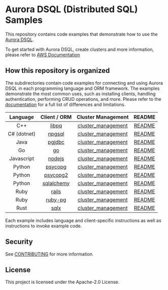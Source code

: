 # Aurora DSQL (Distributed SQL) Samples

This repository contains code examples that demonstrate how to use the [Aurora DSQL](https://aws.amazon.com/rds/aurora/dsql/).

To get started with Aurora DSQL, create clusters and more information, please refer to [AWS Documentation](https://docs.aws.amazon.com/aurora-dsql/latest/userguide/getting-started.html)

## How this repository is organized

The subdirectories contain code examples for connecting and using Aurora DSQL in each programming language and ORM framework. The examples demonstrate the most common uses, such as installing clients, handling authentication, performing CRUD operations, and more. Please refer to the [documentation](https://docs.aws.amazon.com/aurora-dsql/latest/userguide/known-issues.html) for a full list of differences and limitations.

|  Language   |          Client / ORM           |                 Cluster Management                  |                README                 |
| :---------: | :-----------------------------: | :-------------------------------------------------: | :-----------------------------------: |
|     C++     |       [libpq](cpp/libpq)        |    [cluster_management](cpp/cluster_management)     |     [README](cpp/libpq/README.md)     |
| C# (dotnet) |     [npgsql](dotnet/npgsql)     |   [cluster_management](dotnet/cluster_management)   |   [README](dotnet/npgsql/README.md)   |
|    Java     |      [pgjdbc](java/pgjdbc)      |    [cluster_management](java/cluster_management)    |    [README](java/pgjdbc/README.md)    |
|     Go      |          [go](go/pgx/)          |              [cluster_management](TBD)              |      [README](go/pgx/README.md)       |
| Javascript  |  [nodejs](javascript/nodejs/)   | [cluster_management](javascript/cluster_management) | [README](javascript/nodejs/README.md) |
|   Python    |   [psycopg](python/psycopg/)    |   [cluster_management](python/cluster_management)   |  [README](python/psycopg/README.md)   |
|   Python    |  [psycopg2](python/psycopg2/)   |   [cluster_management](python/cluster_management)   |  [README](python/psycopg2/README.md)  |
|   Python    | [sqlalchemy](python/sqlalchemy) |   [cluster_management](python/cluster_management)   | [README](python/sqlalchemy/README.md) |
|    Ruby     |       [rails](ruby/rails)       |    [cluster_management](ruby/cluster_management)    |    [README](ruby/rails/README.md)     |
|    Ruby     |     [ruby-pg](ruby/ruby-pg)     |    [cluster_management](ruby/cluster_management)    |   [README](ruby/ruby-pg/README.md)    |
|    Rust     |        [sqlx](rust/sqlx)        |    [cluster_management](rust/cluster_management)    |     [README](rust/sqlx/README.md)     |

Each example includes language and client-specific instructions as well as instructions to invoke example code.

## Security

See [CONTRIBUTING](CONTRIBUTING.md#security-issue-notifications) for more information.

## License

This project is licensed under the Apache-2.0 License.
